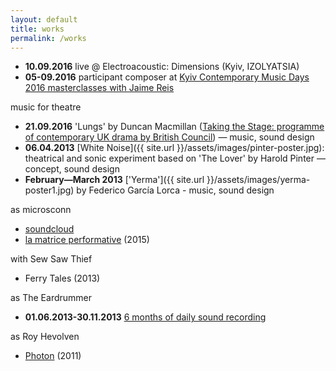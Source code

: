 ```yaml
---
layout: default
title: works
permalink: /works
---
```

- **10.09.2016** live @ Electroacoustic: Dimensions (Kyiv, IZOLYATSIA)
- **05-09.2016** participant composer at [Kyiv Contemporary Music Days 2016 masterclasses with Jaime Reis](http://www.kecmp.eu/masterclasses-results)

music for theatre
- **21.09.2016** 'Lungs' by Duncan Macmillan ([Taking the Stage: programme of contemporary UK drama by British Council](http://www.britishcouncil.org.ua/en/theatre2016)) — music, sound design
- **06.04.2013** [White Noise]({{ site.url }}/assets/images/pinter-poster.jpg): theatrical and sonic experiment based on 'The Lover' by Harold Pinter — concept, sound design
- **February—March 2013** ['Yerma']({{ site.url }}/assets/images/yerma-poster1.jpg) by Federico García Lorca - music, sound design

as microsconn
- [soundcloud](https://soundcloud.com/microsconn)
- [la matrice performative](http://microsconn.bandcamp.com/album/la-matrice-performative) (2015)

with Sew Saw Thief
- Ferry Tales (2013)

as The Eardrummer
- **01.06.2013-30.11.2013** [6 months of daily sound recording](http://theeardrummer.tumblr.com)

as Roy Hevolven
- [Photon](http://db.tt/0JBLxbFF) (2011)